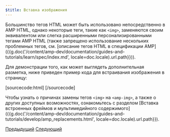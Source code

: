```yaml
---
$title: Вставка изображения
---
```


Большинство тегов HTML может быть использовано непосредственно в AMP HTML, однако некоторые теги, такие как `<img>`, заменяются своим эквивалентом или слегка расширенными персонализированными тегами AMP HTML (также запрещено использование нескольких проблемных тегов, см. [описание тегов HTML в спецификации AMP]({{g.doc('/content/amp-dev/documentation/guides-and-tutorials/learn/spec/index.md', locale=doc.locale).url.path}})).

Для демонстрации того, как может выглядеть дополнительная разметка, ниже приведен пример кода для встраивания изображения в страницу:

[sourcecode:html]
<amp-img src="welcome.jpg" alt="Welcome" height="400" width="800"></amp-img>
[/sourcecode]

Чтобы узнать о причинах замены тегов `<img>` на `<amp-img>`, а также о других доступных возможностях, ознакомьтесь с разделом [Вставка встроенных фреймов и мультимедийного содержимого]({{g.doc('/content/amp-dev/documentation/guides-and-tutorials/develop/amp_replacements.html', locale=doc.locale).url.path}}).

<div class="prev-next-buttons">
  <a class="button prev-button" href="{{g.doc('/content/amp-dev/documentation/guides-and-tutorials/start/create/basic_markup.md', locale=doc.locale).url.path}}"><span class="arrow-prev">Предыдущий</span></a>
  <a class="button next-button" href="{{g.doc('/content/amp-dev/documentation/guides-and-tutorials/start/create/presentation_layout.md', locale=doc.locale).url.path}}"><span class="arrow-next">Следующий</span></a>
</div>

